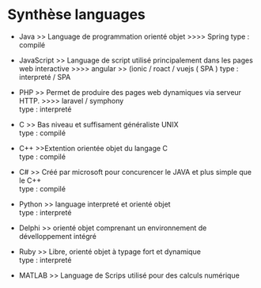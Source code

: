# Synthèse languages



- Java  >> Language de programmation orienté objet   >>>>  Spring 
  type :                                          compilé


- JavaScript >> Language de script utilisé  principalement dans les pages web interactive  >>>> angular >> (ionic / roact / vuejs  ( SPA )
type :      interpreté     /    SPA


- PHP >> Permet de produire des pages web dynamiques via serveur HTTP.  >>>>  laravel / symphony   
type :                interpreté


- C >> Bas niveau et suffisament généraliste UNIX         
type :                               compilé


- C++ >>Extention orientée objet du langage C         
type :                                    compilé


- C# >> Créé par microsoft pour concurencer le JAVA et plus simple que le C++    
type :              compilé


- Python >> language interpreté  et orienté objet                
type :                         interpreté


- Delphi >> orienté objet comprenant un environnement de dévelloppement intégré


- Ruby >> Libre, orienté objet à typage fort et dynamique         
type :                          interpreté


- MATLAB >> Language de Scrips utilisé pour des calculs numérique

